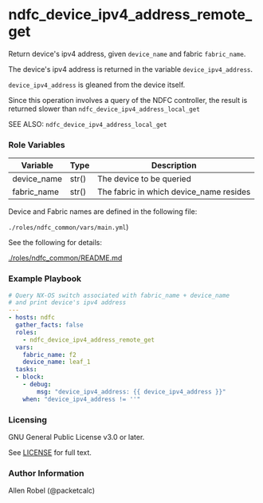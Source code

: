 # ndfc_device_ipv4_address_remote_get

Return device's ipv4 address, given ``device_name`` and fabric ``fabric_name``.

The device's ipv4 address is returned in the variable ``device_ipv4_address``.

``device_ipv4_address`` is gleaned from the device itself.

Since this operation involves a query of the NDFC controller, the result is returned slower than ``ndfc_device_ipv4_address_local_get``

SEE ALSO: ``ndfc_device_ipv4_address_local_get``

### Role Variables

Variable        | Type  | Description
----------------|-------|----------------------------------------
device_name     | str() | The device to be queried
fabric_name     | str() | The fabric in which device_name resides

Device and Fabric names are defined in the following file:

``./roles/ndfc_common/vars/main.yml``)

See the following for details:

[./roles/ndfc_common/README.md](https://github.com/allenrobel/ndfc-roles/tree/master/roles/ndfc_common/README.md)

### Example Playbook

```yaml
# Query NX-OS switch associated with fabric_name + device_name
# and print device's ipv4 address
---
- hosts: ndfc
  gather_facts: false
  roles:
    - ndfc_device_ipv4_address_remote_get
  vars:
    fabric_name: f2
    device_name: leaf_1
  tasks:
  - block:
    - debug:
        msg: "device_ipv4_address: {{ device_ipv4_address }}"
    when: "device_ipv4_address != ''"
```

### Licensing

GNU General Public License v3.0 or later.

See [LICENSE](https://www.gnu.org/licenses/gpl-3.0.txt) for full text.

### Author Information

Allen Robel (@packetcalc)